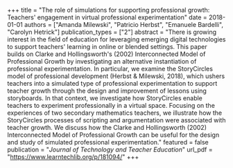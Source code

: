 +++
title = "The role of simulations for supporting professional growth: Teachers' engagement in virtual professional experimentation"
date = 2018-01-01
authors = ["Amanda Milewski", "Patricio Herbst", "Emanuele Bardelli", "Carolyn Hetrick"]
publication_types = ["2"]
abstract = "There is growing interest in the field of education for leveraging emerging digital technologies to support teachers' learning in online or blended settings. This paper builds on Clarke and Hollingsworth's (2002) Interconnected Model of Professional Growth by investigating an alternative instantiation of professional experimentation. In particular, we examine the StoryCircles model of professional development (Herbst & Milewski, 2018), which ushers teachers into a simulated type of professional experimentation to support teacher growth through the design and improvement of lessons using storyboards. In that context, we investigate how StoryCircles enable teachers to experiment professionally in a virtual space. Focusing on the experiences of two secondary mathematics teachers, we illustrate how the StoryCircles processes of scripting and argumentation were associated with teacher growth. We discuss how the Clarke and Hollingsworth (2002) Interconnected Model of Professional Growth can be useful for the design and study of simulated professional experimentation."
featured = false
publication = "*Journal of Technology and Teacher Education*"
url_pdf = "https://www.learntechlib.org/p/181094/"
+++

